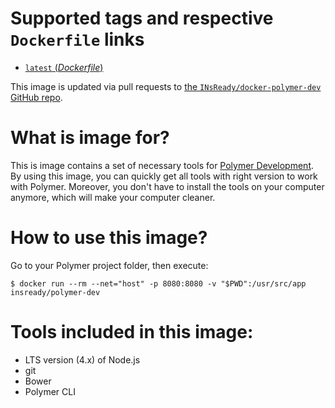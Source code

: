 # Supported tags and respective `Dockerfile` links

-	[`latest` (*Dockerfile*)](https://github.com/INsReady/docker-polymer-dev/blob/master/Dockerfile)

This image is updated via pull requests to [the `INsReady/docker-polymer-dev` GitHub repo](https://github.com/INsReady/docker-polymer-dev).

# What is image for?
This is image contains a set of necessary tools for [Polymer Development](https://www.polymer-project.org/1.0/start/first-element/intro#). By using this image, you can quickly get all tools with right version to work with Polymer. Moreover, you don't have to install the tools on your computer anymore, which will make your computer cleaner.

# How to use this image?

Go to your Polymer project folder, then execute:

```console
$ docker run --rm --net="host" -p 8080:8080 -v "$PWD":/usr/src/app insready/polymer-dev
```
# Tools included in this image:

- LTS version (4.x) of Node.js
- git
- Bower
- Polymer CLI
